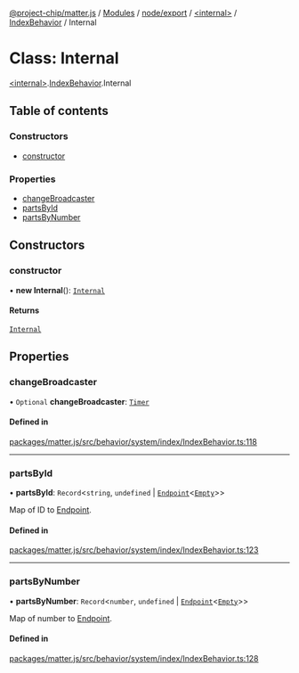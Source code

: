 [@project-chip/matter.js](../README.md) / [Modules](../modules.md) / [node/export](../modules/node_export.md) / [\<internal\>](../modules/node_export._internal_.md) / [IndexBehavior](../modules/node_export._internal_.IndexBehavior.md) / Internal

# Class: Internal

[\<internal\>](../modules/node_export._internal_.md).[IndexBehavior](../modules/node_export._internal_.IndexBehavior.md).Internal

## Table of contents

### Constructors

- [constructor](node_export._internal_.IndexBehavior.Internal.md#constructor)

### Properties

- [changeBroadcaster](node_export._internal_.IndexBehavior.Internal.md#changebroadcaster)
- [partsById](node_export._internal_.IndexBehavior.Internal.md#partsbyid)
- [partsByNumber](node_export._internal_.IndexBehavior.Internal.md#partsbynumber)

## Constructors

### constructor

• **new Internal**(): [`Internal`](node_export._internal_.IndexBehavior.Internal.md)

#### Returns

[`Internal`](node_export._internal_.IndexBehavior.Internal.md)

## Properties

### changeBroadcaster

• `Optional` **changeBroadcaster**: [`Timer`](../interfaces/time_export.Timer.md)

#### Defined in

[packages/matter.js/src/behavior/system/index/IndexBehavior.ts:118](https://github.com/project-chip/matter.js/blob/5f71eedebdb9fa54338bde320c311bb359b7455d/packages/matter.js/src/behavior/system/index/IndexBehavior.ts#L118)

___

### partsById

• **partsById**: `Record`\<`string`, `undefined` \| [`Endpoint`](endpoint_export.Endpoint-1.md)\<[`Empty`](../interfaces/behavior_cluster_export._internal_.Empty.md)\>\>

Map of ID to [Endpoint](endpoint_export.Endpoint-1.md).

#### Defined in

[packages/matter.js/src/behavior/system/index/IndexBehavior.ts:123](https://github.com/project-chip/matter.js/blob/5f71eedebdb9fa54338bde320c311bb359b7455d/packages/matter.js/src/behavior/system/index/IndexBehavior.ts#L123)

___

### partsByNumber

• **partsByNumber**: `Record`\<`number`, `undefined` \| [`Endpoint`](endpoint_export.Endpoint-1.md)\<[`Empty`](../interfaces/behavior_cluster_export._internal_.Empty.md)\>\>

Map of number to [Endpoint](endpoint_export.Endpoint-1.md).

#### Defined in

[packages/matter.js/src/behavior/system/index/IndexBehavior.ts:128](https://github.com/project-chip/matter.js/blob/5f71eedebdb9fa54338bde320c311bb359b7455d/packages/matter.js/src/behavior/system/index/IndexBehavior.ts#L128)
